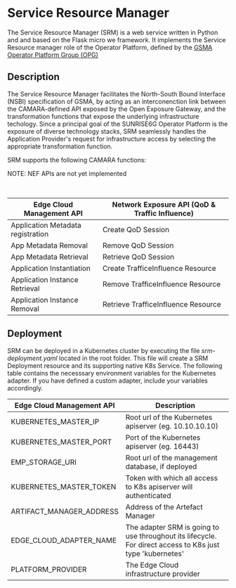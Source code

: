 # Service Resource Manager

The Service Resource Manager (SRM) is a web service written in Python and and based on the Flask micro we framework. It implements the Service Resource manager role of the Operator Platform, defined by the  [GSMA Operator Platform Group (OPG)](https://www.gsma.com/solutions-and-impact/technologies/networks/gsma_resources/gsma-operator-platform-group-september-2024-publications/)

## Description

The Service Resource Manager facilitates the North-South Bound Interface (NSBI) specification of GSMA, by acting as an interconenction link between the CAMARA-defined API exposed by the Open Exposure Gateway, and the transformation functions that expose the underlying infrastructure techology. Since a principal goal of the SUNRISE6G Operator Platform is the exposure of diverse technology stacks, SRM seamlessly handles the Application Provider's request for infrastructure access by selecting the appropriate transformation function. 

SRM supports the following CAMARA functions:

NOTE: NEF APIs are not yet implemented

<br>

| Edge Cloud Management API  | Network Exposure API  (QoD & Traffic Influence)|
| ------------- | ------------- |
| Application Metadata registration  | Create QoD Session  |
| App Metadata Removal  | Remove QoD Session  |
| App Metadata Retrieval  | Retrieve QoD Session  |
| Application Instantiation  | Create TrafficeInfluence Resource  |
| Application Instance Retrieval  | Remove TrafficeInfluence Resource  |
| Application Instance Removal  | Retrieve TrafficeInfluence Resource  |

## Deployment

SRM can be deployed in a Kubernetes cluster by executing the file _srm-deployment.yaml_ located in the root folder. This file will create a SRM Deployment resource and its supporting native K8s Service. The following table contains the necesssary environment variables for the Kubernetes adapter. If you have defined a custom adapter, include your variables accordingly.

| Edge Cloud Management API  | Description |
| ------------- | ------------- |
|  KUBERNETES_MASTER_IP |  Root url of the Kubernetes apiserver (eg. 10.10.10.10)|
| KUBERNETES_MASTER_PORT  |  Port of the Kubernetes apiserver (eg. 16443)|
| EMP_STORAGE_URI  | Root url of the management database, if deployed  |
|  KUBERNETES_MASTER_TOKEN | Token with which all access to K8s apiserver will authenticated  |
|  ARTIFACT_MANAGER_ADDRESS |  Address of the Artefact Manager |
| EDGE_CLOUD_ADAPTER_NAME  | The adapter SRM is going to use throughout its lifecycle. For direct access to K8s just type 'kubernetes'  |
|PLATFORM_PROVIDER| The Edge Cloud infrastructure provider|
